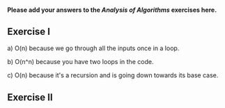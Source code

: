 #### Please add your answers to the ***Analysis of  Algorithms*** exercises here.

## Exercise I

a) O(n) because we go through all the inputs once in a loop.


b) O(n^n) because you have two loops in the code.


c) O(n) because it's a recursion and is going down towards its base case.

## Exercise II


